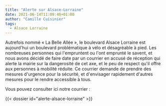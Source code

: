 ```yaml
---
title: "Alerte sur Alsace-Lorraine"
date: 2021-06-14T11:09:48+01:00
author: "Camille Cuisinier"
tags:
  - Alsace Lorraine
---
```


Autrefois nommé « La Belle Allée », le boulevard Alsace Lorraine est aujourd'hui un boulevard problématique à vélo et désagréable à pied. Les nombreuses personnes qui l'empruntent ou l'ont emprunté le savent, et nous avons décidé de faire date par un courrier en accusé de réception qui alerte la mairie sur la dangerosité de cet axe, et le peu de respect qu'il offre aux personnes à mobilité réduite. Ce courrier demande de prendre des mesures d'urgence pour la sécurité, et d'envisager rapidement d'autres mesures pour le rendre accessible à tous.

Vous pouvez consulter ici notre courrier :

<div class="pure-g trombi">
{{< dossier id="alerte-alsace-lorraine"  >}}
</div>

